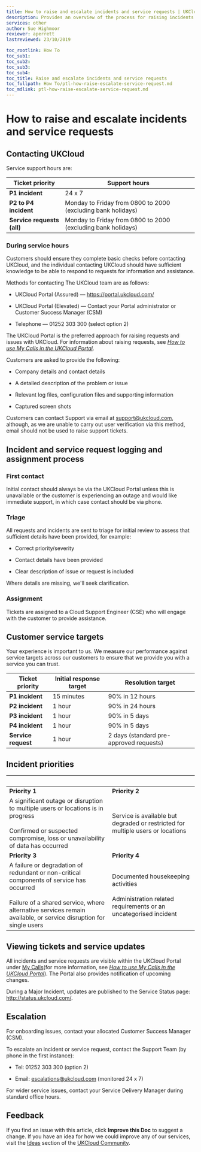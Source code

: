 ```yaml
---
title: How to raise and escalate incidents and service requests | UKCloud Ltd
description: Provides an overview of the process for raising incidents and service requests, as well as how to escalate them if necessary
services: other
author: Sue Highmoor
reviewer: aperrett
lastreviewed: 23/10/2019

toc_rootlink: How To
toc_sub1:
toc_sub2:
toc_sub3:
toc_sub4:
toc_title: Raise and escalate incidents and service requests
toc_fullpath: How To/ptl-how-raise-escalate-service-request.md
toc_mdlink: ptl-how-raise-escalate-service-request.md
---
```


# How to raise and escalate incidents and service requests

## Contacting UKCloud

Service support hours are:

Ticket priority | Support hours
----------------|--------------
**P1 incident** | 24 x 7
**P2 to P4 incident** | Monday to Friday from 0800 to 2000 (excluding bank holidays)
**Service requests (all)** | Monday to Friday from 0800 to 2000 (excluding bank holidays)

### During service hours

Customers should ensure they complete basic checks before contacting UKCloud, and the individual contacting UKCloud should have sufficient knowledge to be able to respond to requests for information and assistance.

Methods for contacting The UKCloud team are as follows:

- UKCloud Portal (Assured) &mdash; <https://portal.ukcloud.com/>

- UKCloud Portal (Elevated) &mdash; Contact your Portal administrator or Customer Success Manager (CSM)

- Telephone &mdash; 01252 303 300 (select option 2)

The UKCloud Portal is the preferred approach for raising requests and issues with UKCloud. For information about raising requests, see [*How to use My Calls in the UKCloud Portal*](ptl-how-use-my-calls.md).

Customers are asked to provide the following:

- Company details and contact details

- A detailed description of the problem or issue

- Relevant log files, configuration files and supporting information

- Captured screen shots

Customers can contact Support via email at <support@ukcloud.com>, although, as we are unable to carry out user verification via this method, email should not be used to raise support tickets.

## Incident and service request logging and assignment process

### First contact

Initial contact should always be via the UKCloud Portal unless this is unavailable or the customer is experiencing an outage and would like immediate support, in which case contact should be via phone.

### Triage

All requests and incidents are sent to triage for initial review to assess that sufficient details have been provided, for example:

- Correct priority/severity

- Contact details have been provided

- Clear description of issue or request is included

Where details are missing, we'll seek clarification.

### Assignment

Tickets are assigned to a Cloud Support Engineer (CSE) who will engage with the customer to provide assistance.

## Customer service targets

Your experience is important to us. We measure our performance against service targets across our customers to ensure that we provide you with a service you can trust.

Ticket priority | Initial response target | Resolution target
----------------|-------------------------|------------------
**P1 incident** | 15 minutes | 90% in 12 hours
**P2 incident** | 1 hour | 90% in 24 hours
**P3 incident** | 1 hour | 90% in 5 days
**P4 incident** | 1 hour | 90% in 5 days
**Service request** | 1 hour | 2 days (standard pre-approved requests)

## Incident priorities

&nbsp; | &nbsp;
-----------|-----------
**Priority 1** | **Priority 2**
A significant outage or disruption to multiple users or locations is in progress<br><br>Confirmed or suspected compromise, loss or unavailability of data has occurred | Service is available but degraded or restricted for multiple users or locations
**Priority 3** | **Priority 4**
A failure or degradation of redundant or non-critical components of service has occurred<br><br>Failure of a shared service, where alternative services remain available, or service disruption for single users | Documented housekeeping activities<br><br>Administration related requirements or an uncategorised incident

## Viewing tickets and service updates

All incidents and service requests are visible within the UKCloud Portal under [My Calls](https://portal.skyscapecloud.com/support/ivanti)(for more information, see [*How to use My Calls in the UKCloud Portal*](ptl-how-use-my-calls.md)). The Portal also provides notification of upcoming changes.

During a Major Incident, updates are published to the Service Status page: <http://status.ukcloud.com/>.

## Escalation

For onboarding issues, contact your allocated Customer Success Manager (CSM).

To escalate an incident or service request, contact the Support Team (by phone in the first instance):

- Tel: 01252 303 300 (option 2)

- Email: <escalations@ukcloud.com> (monitored 24 x 7)

For wider service issues, contact your Service Delivery Manager during standard office hours.

## Feedback

If you find an issue with this article, click **Improve this Doc** to suggest a change. If you have an idea for how we could improve any of our services, visit the [Ideas](https://community.ukcloud.com/ideas) section of the [UKCloud Community](https://community.ukcloud.com).
